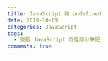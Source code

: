```yaml
---
title: JavaScript 和 undefined
date: 2019-10-09
categories: JavaScript
tags:
  - 克服 JavaScript 奇怪部分筆記
comments: true
---
```

